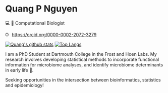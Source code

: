 # Quang P Nguyen
:computer: 🧬 Computational Biologist   

<div itemscope itemtype="https://schema.org/Person"><a itemprop="sameAs" content="https://orcid.org/0000-0002-2072-3279" href="https://orcid.org/0000-0002-2072-3279" target="orcid.widget" rel="me noopener noreferrer" style="vertical-align:top;"><img src="https://orcid.org/sites/default/files/images/orcid_16x16.png" style="width:1em;margin-right:.5em;" alt="ORCID iD icon">https://orcid.org/0000-0002-2072-3279</a></div>  

[![Quang's github stats](https://github-readme-stats.vercel.app/api?username=qpmnguyen&show_icons=true&theme=merko&hide=issues)](https://github.com/anuraghazra/github-readme-stats)
[![Top Langs](https://github-readme-stats.vercel.app/api/top-langs/?username=qpmnguyen&hide=html,jupyter%20notebook,javascript,css,tex&theme=merko&layout=compact&langs_count=6)](https://github.com/anuraghazra/github-readme-stats)  

I am a PhD Student at Dartmouth College in the Frost and Hoen Labs. My research involves developing statistical methods to incorporate functional information for microbiome analyses, and identify microbiome determinants in early life 🦠.  

Seeking opportunities in the intersection between bioinformatics, statistics and epidemiology!

